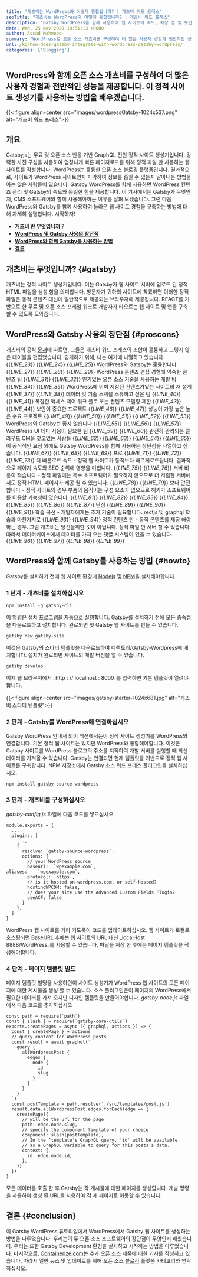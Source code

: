 ```yaml
---
title: "개츠비는 WordPress와 어떻게 통합됩니까? | 개츠비 워드 프레스" 
seoTitle: "개츠비는 WordPress와 어떻게 통합됩니까? | 개츠비 워드 프레스" 
description: "Gatsby WordPress를 함께 사용하여 웹 사이트의 속도, 확장 성 및 보안을 향상시킵니다. 이 자습서에서는 이러한 오픈 소스 소프트웨어를 사용하는 방법을 배웁니다." 
date: Wed, 25 Nov 2020 10:51:13 +0000
author: Assad Mahmood
summary: "WordPress로 오픈 소스 개츠비를 구성하여 더 많은 사용자 경험과 전반적인 성능을 제공하십시오. 이 정적 사이트 생성기를 사용하는 방법을 배우겠습니다." 
url: /ko/how-does-gatsby-integrate-with-wordpress-gatsby-wordpress/
categories: ['Blogging']
---
```


## WordPress와 함께 오픈 소스 개츠비를 구성하여 더 많은 사용자 경험과 전반적인 성능을 제공합니다. 이 정적 사이트 생성기를 사용하는 방법을 배우겠습니다.

{{< figure align=center src="images/wordpressGatsby-1024x537.png" alt="개츠비 워드 프레스">}}


## 개요
Gatsbyjs는 무료 및 오픈 소스 반응 기반 GraphQL 전원 정적 사이트 생성기입니다. 강력한 사전 구성을 사용하여 엄청나게 빠른 페이지로드를 위해 정적 파일 만 사용하는 웹 사이트를 작성합니다. WordPress는 훌륭한 오픈 소스 블로깅 플랫폼입니다. 결과적으로, 사이트가 WordPress 사이트인지 파악하여 정보를 훔칠 수 있는지 알아내는 방법을 아는 많은 사람들이 있습니다. Gatsby WordPress를 함께 사용하면 WordPress 컨텐츠 관리 및 Gatsby의 속도와 동일한 힘을 제공합니다.
이 기사에서는 Gatsby가 무엇인지, CMS 소프트웨어와 함께 사용해야하는 이유를 살펴 보겠습니다. 그런 다음 WordPress와 Gatsby를 함께 사용하여 놀라운 웹 사이트 경험을 구축하는 방법에 대해 자세히 설명합니다. 시작하자!
* [ **개츠비 란 무엇입니까** ?][1]
* **[WordPress 및 Gatsby 사용의 장단점][2]** 
* **[WordPress와 함께 Gatsby를 사용하는 방법][3]** 
* **[결론][4]** 

## 개츠비는 무엇입니까? {#gatsby}

개츠비는 정적 사이트 생성기입니다. 이는 Gatsby가 웹 사이트 서버에 업로드 된 정적 HTML 파일을 생성 함을 의미합니다. 방문자가 귀하의 사이트에 착륙하면 이러한 정적 파일은 동적 콘텐츠 대신에 일반적으로 제공되는 브라우저에 제공됩니다. REACT를 기반으로 한 무료 및 오픈 소스 프레임 워크로 개발자가 타오르는 웹 사이트 및 앱을 구축 할 수 있도록 도와줍니다.

## WordPress와 Gatsby 사용의 장단점 {#proscons}

개츠비의 공식 [문서][5]에 따르면, 그들은 개츠비 워드 프레스의 조합이 훌륭하고 그렇지 않은 테이블을 편집했습니다. 쉽게하기 위해, 나는 여기에 나열하고 있습니다.
{{_LINE_23_}}
{{_LINE_24_}}
{{_LINE_25_}}
      WordPress와 Gatsby는 훌륭합니다
{{_LINE_27_}}
{{_LINE_28_}}
{{_LINE_29_}}
        WordPress 콘텐츠 편집 경험에 익숙한 콘텐츠 팀
{{_LINE_31_}}
{{_LINE_32_}}
        인기있는 오픈 소스 기술을 사용하는 개발 팀
{{_LINE_34_}}
{{_LINE_35_}}
        WordPress에 이미 저장된 컨텐츠가있는 사이트의 재 설계
{{_LINE_37_}}
{{_LINE_38_}}
        데이터 및 기술 스택을 소유하고 싶은 팀
{{_LINE_40_}}
{{_LINE_41_}}
        복잡한 액세스 제어 워크 플로 또는 컨텐츠 모델링 제한
{{_LINE_43_}}
{{_LINE_44_}}
        보안이 중요한 프로젝트
{{_LINE_46_}}
{{_LINE_47_}}
        성능이 가장 높은 높은 수요 프로젝트
{{_LINE_49_}}
{{_LINE_50_}}
{{_LINE_51_}}
{{_LINE_52_}}
{{_LINE_53_}}
      WordPress와 Gatsby는 좋지 않습니다
{{_LINE_55_}}
{{_LINE_56_}}
{{_LINE_57_}}
        WordPress UI 테마 사용이 필요한 팀
{{_LINE_59_}}
{{_LINE_60_}}
        완전히 관리되는 클라우드 CM을 찾고있는 사람들
{{_LINE_62_}}
{{_LINE_63_}}
{{_LINE_64_}}
{{_LINE_65_}}
이 공식적인 요점 외에도 Gatsby WordPress를 함께 사용하는 장단점을 나열하고 싶습니다.
{{_LINE_67_}}
{{_LINE_68_}}
{{_LINE_69_}}
      프로
{{_LINE_71_}}
{{_LINE_72_}}
{{_LINE_73_}}
        더 빠른로드 속도 - 정적 웹 사이트가 동적보다 빠르게로드됩니다. 결과적으로 페이지 속도와 SEO 순위에 영향을 미칩니다.
{{_LINE_75_}}
{{_LINE_76_}}
        서버 비용이 적습니다 - 정적 파일에는 특수 소프트웨어가 필요하지 않으므로 더 저렴한 서버에서도 정적 HTML 페이지가 제공 될 수 있습니다.
{{_LINE_78_}}
{{_LINE_79_}}
        보다 안전합니다 - 정적 사이트의 경우 부품의 움직이는 구성 요소가 없으므로 해커가 소프트웨어를 이용할 가능성이 없습니다.
{{_LINE_81_}}
{{_LINE_82_}}
{{_LINE_83_}}
{{_LINE_84_}}
{{_LINE_85_}}
{{_LINE_86_}}
{{_LINE_87_}}
      단점
{{_LINE_89_}}
{{_LINE_90_}}
{{_LINE_91_}}
        학습 곡선 - 개발자에게는 추가 기술이 필요합니다. rectjs 및 graphql 학습과 마찬가지로
{{_LINE_93_}}
{{_LINE_94_}}
        정적 컨텐츠 만 - 동적 콘텐츠를 제공 해야하는 경우. 그럼 개츠비는 당신을위한 것이 아닙니다. 정적 파일 만 서버 할 수 있습니다. 따라서 데이터베이스에서 데이터를 가져 오는 댓글 시스템이 없을 수 있습니다.
{{_LINE_96_}}
{{_LINE_97_}}
{{_LINE_98_}}
{{_LINE_99_}}

## WordPress와 함께 Gatsby를 사용하는 방법 {#howto}

Gatsby를 설치하기 전에 웹 사이트 환경에 [Nodejs][6] 및 [NPM][7]을 설치해야합니다.

### 1 단계 - 개츠비를 설치하십시오
```
npm install -g gatsby-cli
```
이 명령은 설치 프로그램을 자동으로 실행합니다. Gatsby를 설치하기 전에 모든 종속성을 다운로드하고 설치합니다. 완료되면 첫 Gatsby 웹 사이트를 만들 수 있습니다.
```
gatsby new gatsby-site
```
이것은 Gatsby의 스타터 템플릿을 다운로드하여 디렉토리/Gatsby-Wordpress에 배치합니다. 설치가 완료되면 사이트의 개발 버전을 열 수 있습니다.
```
gatsby develop
```
이제 웹 브라우저에서 _http : // localhost : 8000_를 입력하면 기본 템플릿이 열려야합니다.

{{< figure align=center src="images/gatsby-starter-1024x681.jpg" alt="개츠비 스타터 템플릿">}}


### 2 단계 - Gatsby를 WordPress에 연결하십시오
Gatsby WordPress 안내서 의이 섹션에서는이 정적 사이트 생성기를 WordPress와 연결합니다. 기본 정적 웹 사이트는 있지만 WordPress와 통합해야합니다. 이것은 Gatsby 사이트를 WordPress 블로그의 주소를 지적하여 개발 서버를 실행할 때 최신 데이터를 가져올 수 있습니다. Gatsby는 연결되면 현재 템플릿을 기반으로 정적 웹 사이트를 구축합니다.
NPM 저장소에서 Gatsby 소스 워드 프레스 플러그인을 설치하십시오.
```
npm install gatsby-source-wordpress
```

### 3 단계 - 개츠비를 구성하십시오
_gatsby-config.js_ 파일에 다음 코드를 넣으십시오
```
module.exports = {
  ...
  plugins: [
    ...,
    {
      resolve: `gatsby-source-wordpress`,
      options: {
        // your WordPress source
        baseurl:  `wpexample.com`,
aliases: -  `wpexample.com`,
        protocol: `https`,
        // is it hosted on wordpress.com, or self-hosted?
        hostingWPCOM: false,
        // does your site use the Advanced Custom Fields Plugin?
        useACF: false
      }
    },
  ]
}
```
WordPress 웹 사이트를 가리 키도록이 코드를 업데이트하십시오. 웹 사이트가 로컬로 호스팅되면 BaseURL 후에는 웹 사이트의 URL 대신 _localHost : 8888/WordPress_를 사용할 수 있습니다. 파일을 저장 한 후에는 페이지 템플릿을 작성해야합니다.

### 4 단계 - 페이지 템플릿 빌드
페이지 템플릿 빌딩을 사용하면이 사이트 생성기가 WordPress 웹 사이트의 모든 페이지에 대한 게시물을 생성 할 수 있습니다. 소스 플러그인은이 페이지의 WordPress에서 필요한 데이터를 가져 오지만 디자인 템플릿을 만들어야합니다.
_gatsby-node.js_ 파일에서 다음 코드를 추가하십시오
```
const path = require(`path`)
const { slash } = require(`gatsby-core-utils`)
exports.createPages = async ({ graphql, actions }) => {
  const { createPage } = actions
  // query content for WordPress posts
  const result = await graphql(`
    query {
      allWordpressPost {
        edges {
          node {
            id
            slug
          }
        }
      }
    }
  `)
  const postTemplate = path.resolve(`./src/templates/post.js`)
  result.data.allWordpressPost.edges.forEach(edge => {
    createPage({
      // will be the url for the page
      path: edge.node.slug,
      // specify the component template of your choice
      component: slash(postTemplate),
      // In the ^template's GraphQL query, 'id' will be available
      // as a GraphQL variable to query for this posts's data.
      context: {
        id: edge.node.id,
      },
    })
  })
}
```
모든 데이터를 호출 한 후 Gatsby는 각 게시물에 대한 페이지를 생성합니다. 개발 명령을 사용하여 생성 된 URL을 사용하여 각 새 페이지로 이동할 수 있습니다.

## 결론 {#conclusion}

이 Gatsby WordPress 튜토리얼에서 WordPress에서 Gatsby 웹 사이트를 생성하는 방법을 다루었습니다. 우리는이 두 오픈 소스 소프트웨어의 장단점이 무엇인지 배웠습니다. 우리는 또한 Gatsby Development 환경을 설치하고 시작하는 방법을 다루었습니다.
마지막으로, [Containerize.com][8]는 추가 오픈 소스 제품에 대한 기사를 작성하고 있습니다. 따라서 일반 뉴스 및 업데이트를 위해 오픈 소스 [블로깅][9] 플랫폼 카테고리와 연락하십시오.



[1]: #gatsby
[2]: #proscons
[3]: #howto
[4]: #conclusion
[5]: https://www.gatsbyjs.com/guides/wordpress/
[6]: https://nodejs.org/en/
[7]: https://www.npmjs.com/
[8]: https://www.containerize.com/
[9]: https://products.containerize.com/blogging/
